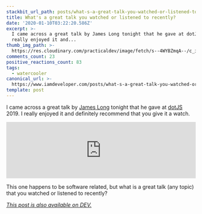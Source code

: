 ```yaml
---
stackbit_url_path: posts/what-s-a-great-talk-you-watched-or-listened-to-recently-275h
title: What's a great talk you watched or listened to recently?
date: '2020-01-10T03:22:20.586Z'
excerpt: >-
  I came across a great talk by James Long tonight that he gave at dotJS 2019. I
  really enjoyed it and...
thumb_img_path: >-
  https://res.cloudinary.com/practicaldev/image/fetch/s--4WYBZmqA--/c_imagga_scale,f_auto,fl_progressive,h_420,q_auto,w_1000/https://thepracticaldev.s3.amazonaws.com/i/om8i7nxzn5dx6gu5x7k3.png
comments_count: 23
positive_reactions_count: 83
tags:
  - watercooler
canonical_url: >-
  https://www.iamdeveloper.com/posts/what-s-a-great-talk-you-watched-or-listened-to-recently-275h/
template: post
---
```

I came across a great talk by [James Long](https://twitter.com/jlongster) tonight that he gave at [dotJS](https://www.dotjs.io/) 2019. I really enjoyed it and definitely recommend that you give it a watch.


<iframe class="liquidTag" src="https://dev.to/embed/youtube?args=DEcwa68f-jY" style="border: 0; width: 100%;"></iframe>


This one happens to be software related, but what is a great talk (any topic) that you watched or listened to recently?

*[This post is also available on DEV.](https://dev.to/nickytonline/what-s-a-great-talk-you-watched-or-listened-to-recently-275h)*


<script>
const parent = document.getElementsByTagName('head')[0];
const script = document.createElement('script');
script.type = 'text/javascript';
script.src = 'https://cdnjs.cloudflare.com/ajax/libs/iframe-resizer/4.1.1/iframeResizer.min.js';
script.charset = 'utf-8';
script.onload = function() {
    window.iFrameResize({}, '.liquidTag');
};
parent.appendChild(script);
</script>    
